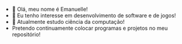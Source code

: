 - 👋 Olá, meu nome é Emanuelle!
- 👀 Eu tenho interesse em desenvolvimento de software e de jogos!
- 💞️ Atualmente estudo ciência da computação!
- Pretendo continuamente colocar programas e projetos no meu repositório!

<!---
Emnll/Emnll is a ✨ special ✨ repository because its `README.md` (this file) appears on your GitHub profile.
You can click the Preview link to take a look at your changes.
--->
